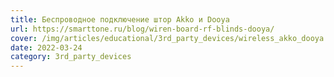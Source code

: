 ```yaml
---
title: Беспроводное подключение штор Akko и Dooya
url: https://smarttone.ru/blog/wiren-board-rf-blinds-dooya/
cover: /img/articles/educational/3rd_party_devices/wireless_akko_dooya.png
date: 2022-03-24
category: 3rd_party_devices
---
```

